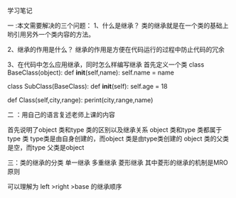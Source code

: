 学习笔记


一 :本文需要解决的三个问题：
1、什么是继承？
类的继承就是在一个类的基础上哟引用另外一个类内容的方法。

2、继承的作用是什么？
继承的作用是方便在代码运行的过程中防止代码的冗余

3、在代码中怎么应用继承，同时怎么样编写继承
首先定义一个类
class BaseClass(object):
def __init__(self,name):
self.name = name

class SubClass(BaseClass):
def __init__(self):
self.age = 18

def Class(self,city,range):
perint(city,range,name)


二 ：用自己的语言复述老师上课的内容

首先说明了object 类和type 类的区别以及继承关系
object 类和type 类都属于type 类
type类是由自身创建的，而object 类是由type类创建的
object 类的父类是空，而type 父类是object 

三：类的继承的分类
单一继承
多重继承
菱形继承
其中菱形的继承的机制是MRO原则

可以理解为 left >right >base 的继承顺序
